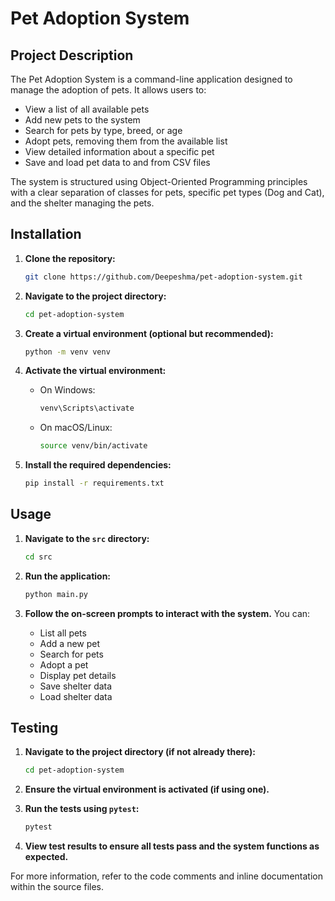 # Pet Adoption System

## Project Description

The Pet Adoption System is a command-line application designed to manage the adoption of pets. It allows users to:
- View a list of all available pets
- Add new pets to the system
- Search for pets by type, breed, or age
- Adopt pets, removing them from the available list
- View detailed information about a specific pet
- Save and load pet data to and from CSV files

The system is structured using Object-Oriented Programming principles with a clear separation of classes for pets, specific pet types (Dog and Cat), and the shelter managing the pets.

## Installation

1. **Clone the repository:**

    ```bash
    git clone https://github.com/Deepeshma/pet-adoption-system.git
    ```

2. **Navigate to the project directory:**

    ```bash
    cd pet-adoption-system
    ```

3. **Create a virtual environment (optional but recommended):**

    ```bash
    python -m venv venv
    ```

4. **Activate the virtual environment:**

    - On Windows:

      ```bash
      venv\Scripts\activate
      ```

    - On macOS/Linux:

      ```bash
      source venv/bin/activate
      ```

5. **Install the required dependencies:**

    ```bash
    pip install -r requirements.txt
    ```

## Usage

1. **Navigate to the `src` directory:**

    ```bash
    cd src
    ```

2. **Run the application:**

    ```bash
    python main.py
    ```

3. **Follow the on-screen prompts to interact with the system.** You can:
    - List all pets
    - Add a new pet
    - Search for pets
    - Adopt a pet
    - Display pet details
    - Save shelter data
    - Load shelter data

## Testing

1. **Navigate to the project directory (if not already there):**

    ```bash
    cd pet-adoption-system
    ```

2. **Ensure the virtual environment is activated (if using one).**

3. **Run the tests using `pytest`:**

    ```bash
    pytest
    ```

4. **View test results to ensure all tests pass and the system functions as expected.**

For more information, refer to the code comments and inline documentation within the source files.

